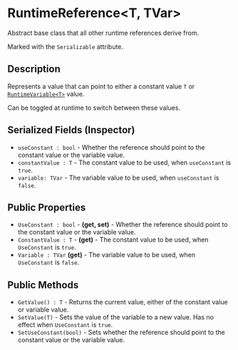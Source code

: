 # RuntimeReference\<T, TVar>

Abstract base class that all other runtime references derive from.

Marked with the `Serializable` attribute.

## Description

Represents a value that can point to either a constant value `T` or [`RuntimeVariable<T>`](../variables/runtime-variable.md) value.

Can be toggled at runtime to switch between these values.

## Serialized Fields (Inspector)

- `useConstant : bool` - Whether the reference should point to the constant value or the variable value.
- `constantValue : T` - The constant value to be used, when `useConstant` is `true`.
- `variable: TVar` - The variable value to be used, when `useConstant` is `false`.

## Public Properties

- `UseConstant : bool` - **(get, set)** - Whether the reference should point to the constant value or the variable value.
- `ConstantValue : T` - **(get)** - The constant value to be used, when `UseConstant` is `true`.
- `Variable : TVar` **(get)** - The variable value to be used, when `UseConstant` is `false`.

## Public Methods

- `GetValue() : T` - Returns the current value, either of the constant value or variable value.
- `SetValue(T)` - Sets the value of the variable to a new value. Has no effect when `UseConstant` is `true`.
- `SetUseConstant(bool)` - Sets whether the reference should point to the constant value or the variable value.